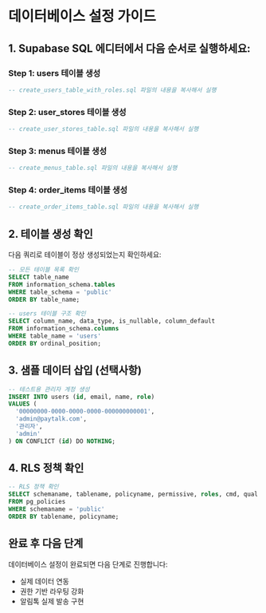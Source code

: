 # 데이터베이스 설정 가이드

## 1. Supabase SQL 에디터에서 다음 순서로 실행하세요:

### Step 1: users 테이블 생성
```sql
-- create_users_table_with_roles.sql 파일의 내용을 복사해서 실행
```

### Step 2: user_stores 테이블 생성  
```sql
-- create_user_stores_table.sql 파일의 내용을 복사해서 실행
```

### Step 3: menus 테이블 생성
```sql
-- create_menus_table.sql 파일의 내용을 복사해서 실행
```

### Step 4: order_items 테이블 생성
```sql
-- create_order_items_table.sql 파일의 내용을 복사해서 실행
```

## 2. 테이블 생성 확인

다음 쿼리로 테이블이 정상 생성되었는지 확인하세요:

```sql
-- 모든 테이블 목록 확인
SELECT table_name 
FROM information_schema.tables 
WHERE table_schema = 'public' 
ORDER BY table_name;

-- users 테이블 구조 확인
SELECT column_name, data_type, is_nullable, column_default
FROM information_schema.columns 
WHERE table_name = 'users' 
ORDER BY ordinal_position;
```

## 3. 샘플 데이터 삽입 (선택사항)

```sql
-- 테스트용 관리자 계정 생성
INSERT INTO users (id, email, name, role) 
VALUES (
  '00000000-0000-0000-0000-000000000001',
  'admin@paytalk.com',
  '관리자',
  'admin'
) ON CONFLICT (id) DO NOTHING;
```

## 4. RLS 정책 확인

```sql
-- RLS 정책 확인
SELECT schemaname, tablename, policyname, permissive, roles, cmd, qual
FROM pg_policies 
WHERE schemaname = 'public'
ORDER BY tablename, policyname;
```

## 완료 후 다음 단계

데이터베이스 설정이 완료되면 다음 단계로 진행합니다:
- 실제 데이터 연동
- 권한 기반 라우팅 강화
- 알림톡 실제 발송 구현
